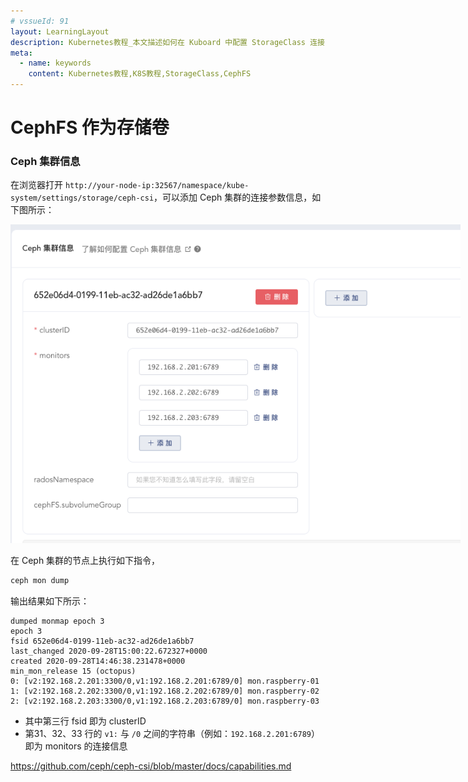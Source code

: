 ```yaml
---
# vssueId: 91
layout: LearningLayout
description: Kubernetes教程_本文描述如何在 Kuboard 中配置 StorageClass 连接 CephFS
meta:
  - name: keywords
    content: Kubernetes教程,K8S教程,StorageClass,CephFS
---
```


# CephFS 作为存储卷

<AdSenseTitle/>

### Ceph 集群信息

在浏览器打开 `http://your-node-ip:32567/namespace/kube-system/settings/storage/ceph-csi`，可以添加 Ceph 集群的连接参数信息，如下图所示：

<p>
  <img src="./k8s-config.assets/image-20200930180512585.png" style="max-width: 720px;" />
</p>

在 Ceph 集群的节点上执行如下指令，

``` sh
ceph mon dump
```

输出结果如下所示：

``` {3,7,8,9}
dumped monmap epoch 3
epoch 3
fsid 652e06d4-0199-11eb-ac32-ad26de1a6bb7
last_changed 2020-09-28T15:00:22.672327+0000
created 2020-09-28T14:46:38.231478+0000
min_mon_release 15 (octopus)
0: [v2:192.168.2.201:3300/0,v1:192.168.2.201:6789/0] mon.raspberry-01
1: [v2:192.168.2.202:3300/0,v1:192.168.2.202:6789/0] mon.raspberry-02
2: [v2:192.168.2.203:3300/0,v1:192.168.2.203:6789/0] mon.raspberry-03
```

* 其中第三行 fsid 即为 clusterID
* 第31、32、33 行的 `v1:` 与 `/0` 之间的字符串（例如：`192.168.2.201:6789`）即为 monitors 的连接信息

https://github.com/ceph/ceph-csi/blob/master/docs/capabilities.md
